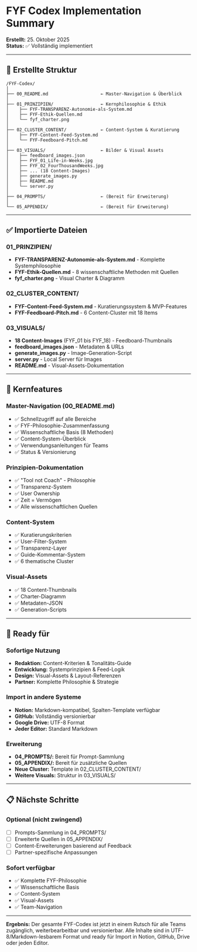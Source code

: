# FYF Codex Implementation Summary

**Erstellt:** 25. Oktober 2025  
**Status:** ✅ Vollständig implementiert

---

## 📁 Erstellte Struktur

```
/FYF-Codex/
│
├── 00_README.md                    ← Master-Navigation & Überblick
│
├── 01_PRINZIPIEN/                  ← Kernphilosophie & Ethik
│    ├── FYF-TRANSPARENZ-Autonomie-als-System.md
│    ├── FYF-Ethik-Quellen.md
│    └── fyf_charter.png
│
├── 02_CLUSTER_CONTENT/             ← Content-System & Kuratierung
│    ├── FYF-Content-Feed-System.md
│    └── FYF-Feedboard-Pitch.md
│
├── 03_VISUALS/                     ← Bilder & Visual Assets
│    ├── feedboard_images.json
│    ├── FYF_01_Life-in-Weeks.jpg
│    ├── FYF_02_FourThousandWeeks.jpg
│    ├── ... (18 Content-Images)
│    ├── generate_images.py
│    ├── README.md
│    └── server.py
│
├── 04_PROMPTS/                     ← (Bereit für Erweiterung)
│
└── 05_APPENDIX/                    ← (Bereit für Erweiterung)
```

---

## ✅ Importierte Dateien

### 01_PRINZIPIEN/
- **FYF-TRANSPARENZ-Autonomie-als-System.md** - Komplette Systemphilosophie
- **FYF-Ethik-Quellen.md** - 8 wissenschaftliche Methoden mit Quellen
- **fyf_charter.png** - Visual Charter & Diagramm

### 02_CLUSTER_CONTENT/
- **FYF-Content-Feed-System.md** - Kuratierungssystem & MVP-Features
- **FYF-Feedboard-Pitch.md** - 6 Content-Cluster mit 18 Items

### 03_VISUALS/
- **18 Content-Images** (FYF_01 bis FYF_18) - Feedboard-Thumbnails
- **feedboard_images.json** - Metadaten & URLs
- **generate_images.py** - Image-Generation-Script
- **server.py** - Local Server für Images
- **README.md** - Visual-Assets-Dokumentation

---

## 🎯 Kernfeatures

### Master-Navigation (00_README.md)
- ✅ Schnellzugriff auf alle Bereiche
- ✅ FYF-Philosophie-Zusammenfassung
- ✅ Wissenschaftliche Basis (8 Methoden)
- ✅ Content-System-Überblick
- ✅ Verwendungsanleitungen für Teams
- ✅ Status & Versionierung

### Prinzipien-Dokumentation
- ✅ "Tool not Coach" - Philosophie
- ✅ Transparenz-System
- ✅ User Ownership
- ✅ Zeit = Vermögen
- ✅ Alle wissenschaftlichen Quellen

### Content-System
- ✅ Kuratierungskriterien
- ✅ User-Filter-System
- ✅ Transparenz-Layer
- ✅ Guide-Kommentar-System
- ✅ 6 thematische Cluster

### Visual-Assets
- ✅ 18 Content-Thumbnails
- ✅ Charter-Diagramm
- ✅ Metadaten-JSON
- ✅ Generation-Scripts

---

## 🚀 Ready für

### Sofortige Nutzung
- **Redaktion:** Content-Kriterien & Tonalitäts-Guide
- **Entwicklung:** Systemprinzipien & Feed-Logik
- **Design:** Visual-Assets & Layout-Referenzen
- **Partner:** Komplette Philosophie & Strategie

### Import in andere Systeme
- **Notion:** Markdown-kompatibel, Spalten-Template verfügbar
- **GitHub:** Vollständig versionierbar
- **Google Drive:** UTF-8 Format
- **Jeder Editor:** Standard Markdown

### Erweiterung
- **04_PROMPTS/:** Bereit für Prompt-Sammlung
- **05_APPENDIX/:** Bereit für zusätzliche Quellen
- **Neue Cluster:** Template in 02_CLUSTER_CONTENT/
- **Weitere Visuals:** Struktur in 03_VISUALS/

---

## 📋 Nächste Schritte

### Optional (nicht zwingend)
- [ ] Prompts-Sammlung in 04_PROMPTS/
- [ ] Erweiterte Quellen in 05_APPENDIX/
- [ ] Content-Erweiterungen basierend auf Feedback
- [ ] Partner-spezifische Anpassungen

### Sofort verfügbar
- ✅ Komplette FYF-Philosophie
- ✅ Wissenschaftliche Basis
- ✅ Content-System
- ✅ Visual-Assets
- ✅ Team-Navigation

---

**Ergebnis:** Der gesamte FYF-Codex ist jetzt in einem Rutsch für alle Teams zugänglich, weiterbearbeitbar und versionierbar. Alle Inhalte sind in UTF-8/Markdown-lesbarem Format und ready für Import in Notion, GitHub, Drive oder jeden Editor.

